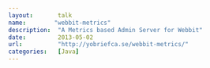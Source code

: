 ```yaml
---
layout:       talk
name:        "webbit-metrics"
description:  "A Metrics based Admin Server for Webbit"
date:         2013-05-02
url:          "http://yobriefca.se/webbit-metrics/"
categories:   [Java]
---
```

